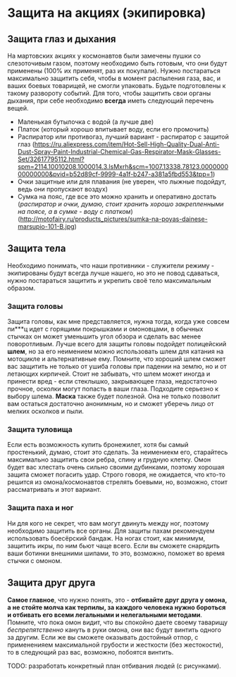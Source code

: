 # Защита на акциях (экипировка)
## Защита глаз и дыхания
На мартовских акциях у космонавтов были замечены пушки со слезоточивым газом, поэтому необходимо быть готовым, что они будут применены (100% их применят, раз их покупали). Нужно постараться максимально защитить себя, чтобы в момент распыления газа, вас, и ваших боевых товарищей, не смогли упаковать. Будьте подготовлены к такому развороту событий.
Для того, чтобы защитить свои органы дыхания, при себе необходимо **всегда** иметь следующий перечень вещей.
* Маленькая бутылочка с водой (а лучше две)
* Платок (который хорошо впитывает воду, если его промочить)
* Распиратор или противогаз, лучший вариант - распиратор с защитой глаз (https://ru.aliexpress.com/item/Hot-Sell-High-Quality-Dual-Anti-Dust-Spray-Paint-Industrial-Chemical-Gas-Respirator-Mask-Glasses-Set/32617795112.html?spm=2114.10010208.1000014.3.lsMxrh&scm=1007.13338.78123.000000000000000&pvid=b52d89cf-9999-4a1f-b247-a381a5fbd553&tpp=1)
* Очки защитные или для плавания (не уверен, что лыжные подойдут, ведь они пропускают воздух)
* Сумка на пояс, где все это можно хранить и оперативно достать (*распиратор и очки, думаю, стоит хранить хорошо закрепленными на поясе, а в сумке - воду с платком*) (http://motofairy.ru/products_pictures/sumka-na-poyas-dainese-marsupio-101-B.jpg)


## Защита тела
Необходимо понимать, что наши противники - служители режиму - экипированы будут всегда лучше нашего, но это не повод сдаваться, нужно постараться защитить и укрепить своё тело максимальным образом.

### Защита головы
Защита головы, как мне представляется, нужна тогда, когда уже совсем пи\*\*\*ц идет с горящими покрышками и омоновцами, в обычных стычках он может уменьшить угол обзора и сделать вас менее поворотливым.
Лучше всего для защиты головы подойдет полицейский **шлем**, но за его неимением можно использовать шлем для катания на мотоцикле и альтернативные ему. Помните, что хороший шлем сможет вас защитить не только от ушиба головы при падении на землю, но и от летающих кирпичей. Стоит не забывать, что шлем может иногда и принести вред - если стеклышко, закрывающее глаза, недостаточно прочное, осколки могут попасть в ваши глаза. Подходите серьезно к выбору шлема.
**Маска** также будет полезной. Она не только позволит вам остаться достаточно анонимным, но и сможет уберечь лицо от мелких осколков и пыли.

### Защита туловища
Если есть возможность купить бронежилет, хотя бы самый простенький, думаю, стоит это сделать. За неимениекм его, старайтесь максимально защитить свои ребра, спину и грудную клетку. Омон будет вас хлестать очень сильно своими дубинками, поэтому хорошая защита сможет погасить удар.
Строго говоря, не ожидается, что кто-то решится из омона/космонавтов стрелять боевыми, но, возможно, стоит рассматривать и этот вариант.

### Защита паха и ног
Ни для кого не секрет, что вам могут двинуть между ног, поэтому необходимо защитить все органы. Для защиты пахам рекомендуем использовать боесёрский бандаж. На ногах стоит, как минимум, защитить икры, по ним бьют чаще всего. Если вы сможете снарядить ваши ботинки внешними шипами, то это, возможно, поможет во время стычки с омоном.

## Защита друг друга
**Самое главное**, что нужно понять, это - **отбивайте друг друга у омона, а не стойте молча как терпилы, за каждого человека нужно бороться и отбивать его всеми легальными и нелегальными методами**.
Помните, что пока омон видит, что вы спокойно даете своему таварищу *беспрепятственно* кануть в руки омона, они вас будут винтить одного за другим. Если же вы сможете оказывать достойный отпор, с примененияем максимальной грубости и жесткости (без жестокости), то в следующий раз вас, возможно, побоятся винтить.

TODO: разработать конкретный план отбивания людей (с рисунками).
